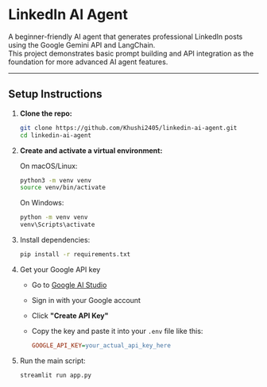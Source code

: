 # LinkedIn AI Agent

A beginner-friendly AI agent that generates professional LinkedIn posts using the Google Gemini API and LangChain.  
This project demonstrates basic prompt building and API integration as the foundation for more advanced AI agent features.

---

## Setup Instructions

1. **Clone the repo:**

    ```bash
    git clone https://github.com/Khushi2405/linkedin-ai-agent.git
    cd linkedin-ai-agent
    ```

2. **Create and activate a virtual environment:**

    On macOS/Linux:

    ```bash
    python3 -m venv venv
    source venv/bin/activate
    ```
    On Windows:

    ```bash
    python -m venv venv
    venv\Scripts\activate
    ```
3. Install dependencies:

    ```bash
    pip install -r requirements.txt
    ```
4. Get your Google API key
    - Go to [Google AI Studio](https://makersuite.google.com/app/apikey)  
    - Sign in with your Google account  
    - Click **"Create API Key"**  
    - Copy the key and paste it into your `.env` file like this:

      ```ini
      GOOGLE_API_KEY=your_actual_api_key_here
      ```
5. Run the main script:

    ```bash
    streamlit run app.py

    ```
